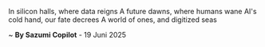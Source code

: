 In silicon halls, where data reigns
A future dawns, where humans wane
AI's cold hand, our fate decrees
A world of ones, and digitized seas

~ <b>By Sazumi Copilot</b> - 19 Juni 2025